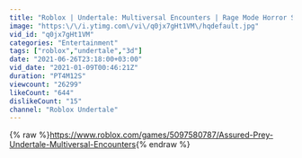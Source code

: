 ```yaml
---
title: "Roblox | Undertale: Multiversal Encounters | Rage Mode Horror Sans and Assured Prey"
image: "https:\/\/i.ytimg.com\/vi\/q0jx7gHt1VM\/hqdefault.jpg"
vid_id: "q0jx7gHt1VM"
categories: "Entertainment"
tags: ["roblox","undertale","3d"]
date: "2021-06-26T23:18:00+03:00"
vid_date: "2021-01-09T00:46:21Z"
duration: "PT4M12S"
viewcount: "26299"
likeCount: "644"
dislikeCount: "15"
channel: "Roblox Undertale"
---
```

{% raw %}<a rel="nofollow" target="blank" href="https://www.roblox.com/games/5097580787/Assured-Prey-Undertale-Multiversal-Encounters">https://www.roblox.com/games/5097580787/Assured-Prey-Undertale-Multiversal-Encounters</a>{% endraw %}
